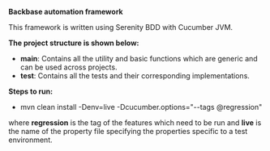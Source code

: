 **Backbase automation framework**

This framework is written using Serenity BDD with Cucumber JVM.

**The project structure is shown below:**

+ **main**: Contains all the utility and basic functions which are generic and can be used across projects.
+ **test**: Contains all the tests and their corresponding implementations.


**Steps to run:**
+ mvn clean install -Denv=live -Dcucumber.options="--tags @regression"

where **regression** is the tag of the features which need to be run and **live** is the name of the property file specifying the properties specific to a test environment.